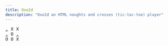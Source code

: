 ```yaml
---
title: Oxo2d 
description: "Oxo2d an HTML noughts and crosses (tic-tac-toe) player"
---
```


<pre class="oxo2d">
<a href="../8x/">.</a> X X
<a href="../8u/">.</a> O <a href="../8y/">.</a>
O O X
</pre>
